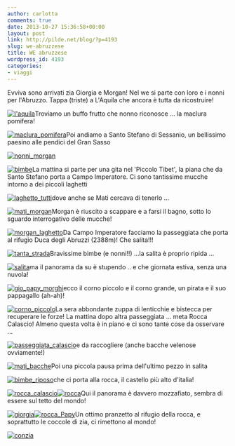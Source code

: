 ```yaml
---
author: carlotta
comments: true
date: 2013-10-27 15:36:58+00:00
layout: post
link: http://pilde.net/blog/?p=4193
slug: we-abruzzese
title: WE abruzzese
wordpress_id: 4193
categories:
- viaggi
---
```


Evviva sono arrivati zia Giorgia e Morgan! Nel we si parte con loro e i nonni per l'Abruzzo. Tappa (triste) a L'Aquila che ancora è tutta da ricostruire!

[![l'aquila](http://pilde.net/blog/wp-content/uploads/2013/11/laquila.jpg)](http://pilde.net/blog/wp-content/uploads/2013/11/laquila.jpg)Troviamo un buffo frutto che nonno riconosce ... la maclura pomifera!

[![maclura_pomifera](http://pilde.net/blog/wp-content/uploads/2013/11/maclura_pomifera.jpg)](http://pilde.net/blog/wp-content/uploads/2013/11/maclura_pomifera.jpg)Poi andiamo a Santo Stefano di Sessanio, un bellissimo paesino alle pendici del Gran Sasso

[![nonni_morgan](http://pilde.net/blog/wp-content/uploads/2013/11/nonni_morgan.jpg)](http://pilde.net/blog/wp-content/uploads/2013/11/nonni_morgan.jpg)

[![bimbe](http://pilde.net/blog/wp-content/uploads/2013/11/bimbe.jpg)](http://pilde.net/blog/wp-content/uploads/2013/11/bimbe.jpg)La mattina si parte per una gita nel 'Piccolo Tibet', la piana che da Santo Stefano porta a Campo Imperatore. Ci sono tantissime mucche intorno a dei piccoli laghetti

[![laghetto_tutti](http://pilde.net/blog/wp-content/uploads/2013/11/laghetto_tutti.jpg)](http://pilde.net/blog/wp-content/uploads/2013/11/laghetto_tutti.jpg)dove anche se Mati cercava di tenerlo ...

[![mati_morgan](http://pilde.net/blog/wp-content/uploads/2013/11/mati_morgan.jpg)](http://pilde.net/blog/wp-content/uploads/2013/11/mati_morgan.jpg)Morgan è riuscito a scappare e a farsi il bagno, sotto lo sguardo interrogativo delle mucche!

[![morgan_laghetto](http://pilde.net/blog/wp-content/uploads/2013/11/morgan_laghetto.jpg)](http://pilde.net/blog/wp-content/uploads/2013/11/morgan_laghetto.jpg)Da Campo Imperatore facciamo la passeggiata che porta al rifugio Duca degli Abruzzi (2388m)! Che salita!!!

[![tanta_strada](http://pilde.net/blog/wp-content/uploads/2013/11/tanta_strada.jpg)](http://pilde.net/blog/wp-content/uploads/2013/11/tanta_strada.jpg)Bravissime bimbe (e nonni!!) ...la salita è proprio ripida ...

[![salita](http://pilde.net/blog/wp-content/uploads/2013/11/salita.jpg)](http://pilde.net/blog/wp-content/uploads/2013/11/salita.jpg)ma il panorama da su è stupendo .. e che giornata estiva, senza una nuvola!

[![gio_papy_morghi](http://pilde.net/blog/wp-content/uploads/2013/11/gio_papy_morghi.jpg)](http://pilde.net/blog/wp-content/uploads/2013/11/gio_papy_morghi.jpg)ecco il corno piccolo e il corno grande, un pirata e il suo pappagallo (ah-ah)!

[![corno_piccolo](http://pilde.net/blog/wp-content/uploads/2013/11/corno_piccolo.jpg)](http://pilde.net/blog/wp-content/uploads/2013/11/corno_piccolo.jpg)La sera abbondante zuppa di lenticchie e bistecca per recuperare le forze! La mattina dopo altra passeggiata ... meta Rocca Calascio! Almeno questa volta è in piano e ci sono tante cose da osservare ...

[![passeggiata_calascio](http://pilde.net/blog/wp-content/uploads/2013/11/passeggiata_calascio.jpg)](http://pilde.net/blog/wp-content/uploads/2013/11/passeggiata_calascio.jpg)e da raccogliere (anche bacche velenose ovviamente!)

[![mati_bacche](http://pilde.net/blog/wp-content/uploads/2013/11/mati_bacche.jpg)](http://pilde.net/blog/wp-content/uploads/2013/11/mati_bacche.jpg)Poi una piccola pausa prima dell'ultimo pezzo in salita

[![bimbe_riposo](http://pilde.net/blog/wp-content/uploads/2013/11/bimbe_riposo.jpg)](http://pilde.net/blog/wp-content/uploads/2013/11/bimbe_riposo.jpg)che ci porta alla rocca, il castello più alto d'italia!

[![rocca_calascio](http://pilde.net/blog/wp-content/uploads/2013/11/rocca_calascio.jpg)](http://pilde.net/blog/wp-content/uploads/2013/11/rocca_calascio.jpg)[![rocca](http://pilde.net/blog/wp-content/uploads/2013/11/rocca.jpg)](http://pilde.net/blog/wp-content/uploads/2013/11/rocca.jpg)Qui il panorama è davvero mozzafiato, sembra di essere sul tetto del mondo!

[![giorgia](http://pilde.net/blog/wp-content/uploads/2013/11/giorgia1.jpg)](http://pilde.net/blog/wp-content/uploads/2013/11/giorgia1.jpg)[![rocca_Papy](http://pilde.net/blog/wp-content/uploads/2013/11/rocca_Papy.jpg)](http://pilde.net/blog/wp-content/uploads/2013/11/rocca_Papy.jpg)Un ottimo pranzetto al rifugio della rocca, e soprattutto le coccole di zia, ci rimettono al mondo!

[![conzia](http://pilde.net/blog/wp-content/uploads/2013/11/conzia.jpg)](http://pilde.net/blog/wp-content/uploads/2013/11/conzia.jpg)
